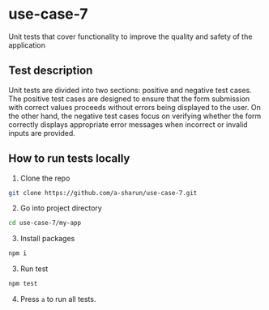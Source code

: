 # use-case-7

Unit tests that cover functionality to improve the quality and safety of the application

## Test description

Unit tests are divided into two sections: positive and negative test cases.
The positive test cases are designed to ensure that the form submission with correct values proceeds without errors being displayed to the user.
On the other hand, the negative test cases focus on verifying whether the form correctly displays appropriate error messages when incorrect or invalid inputs are provided.

## How to run tests locally

1. Clone the repo

```bash
git clone https://github.com/a-sharun/use-case-7.git
```

2. Go into project directory

```bash
cd use-case-7/my-app
```

3. Install packages

```bash
npm i
```

3. Run test

```bash
npm test
```

4. Press `a` to run all tests.
